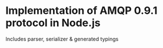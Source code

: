 # Implementation of AMQP 0.9.1 protocol in Node.js

Includes parser, serializer & generated typings
